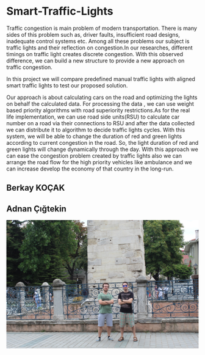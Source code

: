 # Smart-Traffic-Lights

Traffic congestion is main problem of modern transportation.
There is many sides of this problem such as, driver faults, insufficient road designs,  inadequate control systems etc.
Among all these problems our subject is traffic lights and their reflection on congestion.In our researches, different timings on traffic light creates discrete congestion.
With this observed difference, we can build a new structure to provide a new approach on traffic congestion.

In this project we will compare predefined manual traffic lights with aligned smart traffic lights to test our proposed solution.

Our approach is about calculating cars on the road and optimizing the lights on behalf the calculated data. For processing the data , we can use weight based priority algorithms with road superiority restrictions.As for the real life implementation, we can use road side units(RSU) to calculate car number on a road via their connections to RSU and after the data collected we can distribute it to algorithm to decide traffic lights cycles. With this system, we will be able to change the duration of red and green lights according to current congestion in the road. So, the light duration of red and green lights will change dynamically through the day. With this approach we can ease the congestion problem created by traffic lights also we can arrange the road flow for the high priority vehicles like ambulance and we can increase develop the economy of that country in the long-run. 

## Berkay KOÇAK 
## Adnan Çığtekin

![Credits](Credits.png)
